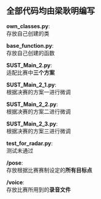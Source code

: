 ## 全部代码均由梁耿明编写

**own_classes.py**:</br>
  存放自己创建的类

**base_function.py**:</br>
  存放自己创建的函数

**SUST_Main_2.py**:</br>
  适配比赛中**三个方案**

**SUST_Main_2_1.py**:</br>
  根据决赛的方案一进行微调

**SUST_Main_2_2.py**:</br>
  根据决赛的方案二进行微调

**SUST_Main_2_3.py**:</br>
  根据决赛的方案三进行微调

**test_for_radar.py**:</br>
  测试未通过

**/pose**:</br>
  存放根据比赛赛制设定的**所有目标点**

**/voice**:</br>
  存放比赛所用到的**录音文件**
